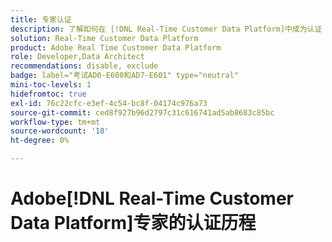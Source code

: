 ```yaml
---
title: 专家认证
description: 了解如何在 [!DNL Real-Time Customer Data Platform]中成为认证 [!DNL Experience Platform] 专家
solution: Real-Time Customer Data Platform
product: Adobe Real Time Customer Data Platform
role: Developer,Data Architect
recommendations: disable, exclude
badge: label="考试AD0-E600和AD7-E601" type="neutral"
mini-toc-levels: 1
hidefromtoc: true
exl-id: 76c22cfc-e3ef-4c54-bc8f-04174c976a73
source-git-commit: ced8f927b96d2797c31c616741ad5ab8683c85bc
workflow-type: tm+mt
source-wordcount: '18'
ht-degree: 0%

---
```


# Adobe[!DNL Real-Time Customer Data Platform]专家的认证历程

